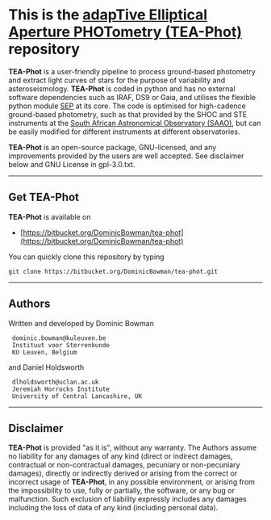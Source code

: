 # This is the [adapTive Elliptical Aperture PHOTometry (TEA-Phot)](https://bitbucket.org/DominicBowman/tea-phot) repository

**TEA-Phot** is a user-friendly pipeline to process ground-based photometry and extract light curves of stars for the purpose of variability and asteroseismology. **TEA-Phot** is coded in python and has no external software  dependencies such as IRAF, DS9 or Gaia, and utilises the
 flexible python module [SEP](https://sep.readthedocs.io/en/v1.0.x/) at its core. The code is optimised for high-cadence ground-based photometry, such as that provided by the SHOC and STE instruments at the [South African Astronomical Observatory (SAAO)](https://www.saao.ac.za), but can be easily modified for different instruments at different observatories.

**TEA-Phot** is an open-source package, GNU-licensed, and any improvements provided by the users are well accepted. See disclaimer below and GNU
 License in gpl-3.0.txt.

---
## Get **TEA-Phot**
**TEA-Phot** is available on

- [https://bitbucket.org/DominicBowman/tea-phot](https://bitbucket.org/DominicBowman/tea-phot)

You can quickly clone this repository by typing
```
git clone https://bitbucket.org/DominicBowman/tea-phot.git
```

---
## Authors

Written and developed by Dominic Bowman
```
 dominic.bowman@kuleuven.be
 Instituut voor Sterrenkunde
 KU Leuven, Belgium
```

and Daniel Holdsworth
```
 dlholdsworth@uclan.ac.uk
 Jeremiah Horrocks Institute
 University of Central Lancashire, UK
```

---
## Disclaimer

**TEA-Phot** is provided "as it is", without any warranty. The Authors assume no liability for any damages of any kind (direct or indirect damages, contractual or non-contractual damages, pecuniary or non-pecuniary damages), directly or indirectly derived or arising from the correct or incorrect usage of **TEA-Phot**, in any possible environment, or arising from the impossibility to use, fully or partially, the software, or any bug or malfunction. Such exclusion of liability expressly includes any damages including the loss of data of any kind (including personal data).
